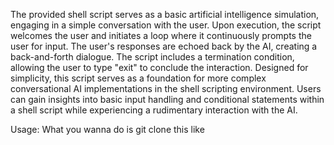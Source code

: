 The provided shell script serves as a basic artificial intelligence simulation, engaging in a simple
conversation with the user. Upon execution, the script welcomes the user and initiates a loop where it
continuously prompts the user for input. The user's responses are echoed back by the AI, creating a back-and-forth dialogue.
The script includes a termination condition, allowing the user to type "exit" to conclude the interaction. Designed for simplicity, this
script serves as a foundation for more complex conversational AI implementations in the shell scripting environment. Users can gain insights
into basic input handling and conditional statements within a shell script while experiencing a rudimentary interaction with the AI.




Usage:
   What you wanna do is git clone this like  
